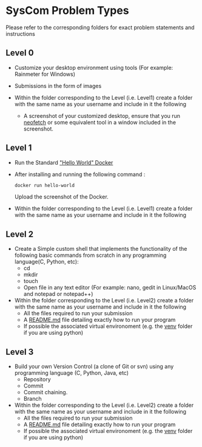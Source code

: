 # SysCom Problem Types
Please refer to the corresponding folders for exact problem statements and instructions

## Level 0
- Customize your desktop environment using tools (For example: Rainmeter for Windows)
  
- Submissions in the form of images
  
- Within the folder corresponding to the Level (i.e. Level1) create a folder with the same name as your username and include in it the following
  + A screenshot of your customized desktop, ensure that you run [neofetch](https://github.com/dylanaraps/neofetch) or some equivalent tool in a window included in the screenshot.

## Level 1
- Run the Standard ["Hello World" Docker](https://www.geeksforgeeks.org/docker-hello-world/)
- After installing and running the following command :
  
     ```bash
   docker run hello-world
   ```
  Upload the screenshot of the Docker.
- Within the folder corresponding to the Level (i.e. Level1) create a folder with the same name as your username and include in it the following

## Level 2
- Create a Simple custom shell that implements the functionality of the following basic commands from scratch in any programming language(C, Python, etc):
  + cd
  + mkdir
  + touch
  + Open file in any text editor (For example: nano, gedit in Linux/MacOS and notepad or notepad++)
- Within the folder corresponding to the Level (i.e. Level2) create a folder with the same name as your username and include in it the following
  + All the files required to run your submission
  + A [README.md](https://docs.github.com/en/get-started/writing-on-github/getting-started-with-writing-and-formatting-on-github/quickstart-for-writing-on-github) file detailing exactly how to run your program
  + If possible the associated virtual environoment (e.g. the [venv](https://docs.python.org/3/library/venv.html) folder if you are using python)

## Level 3
- Build your own Version Control (a clone of Git or svn) using any programming language (C, Python, Java, etc)
  + Repository
  + Commit
  + Commit chaining.
  + Branch
- Within the folder corresponding to the Level (i.e. Level2) create a folder with the same name as your username and include in it the following
  + All the files required to run your submission    
  + A [README.md](https://docs.github.com/en/get-started/writing-on-github/getting-started-with-writing-and-formatting-on-github/quickstart-for-writing-on-github) file detailing exactly how to run your program
  + If possible the associated virtual environoment (e.g. the [venv](https://docs.python.org/3/library/venv.html) folder if you are using python)

